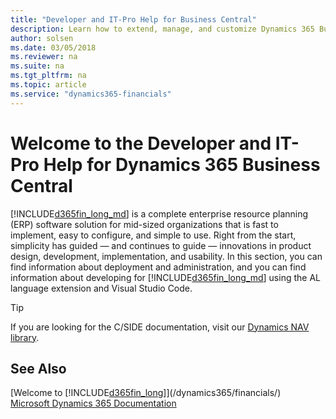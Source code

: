 ```yaml
---
title: "Developer and IT-Pro Help for Business Central"
description: Learn how to extend, manage, and customize Dynamics 365 Business Central
author: solsen
ms.date: 03/05/2018
ms.reviewer: na
ms.suite: na
ms.tgt_pltfrm: na
ms.topic: article
ms.service: "dynamics365-financials"
---
```

# Welcome to the Developer and IT-Pro Help for Dynamics 365 Business Central
[!INCLUDE[d365fin_long_md](includes/d365fin_long_md.md)] is a complete enterprise resource planning (ERP) software solution for mid-sized organizations that is fast to implement, easy to configure, and simple to use. Right from the start, simplicity has guided — and continues to guide — innovations in product design, development, implementation, and usability. In this section, you can find information about deployment and administration, and you can find information about developing for [!INCLUDE[d365fin_long_md](includes/d365fin_long_md.md)] using the AL language extension and Visual Studio Code.

> [!TIP]  
> If you are looking for the C/SIDE documentation, visit our [Dynamics NAV library](/dynamics-nav/development).

## See Also
[Welcome to [!INCLUDE[d365fin_long](includes/d365fin_long_md.md)]](/dynamics365/financials/)  
[Microsoft Dynamics 365 Documentation](https://docs.microsoft.com/en-us/dynamics365/#pivot=solutions&panel=solutions_financials)    
